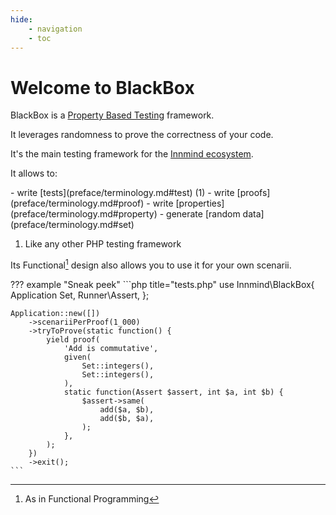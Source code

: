 ```yaml
---
hide:
    - navigation
    - toc
---
```


# Welcome to BlackBox

BlackBox is a [Property Based Testing](https://en.wikipedia.org/wiki/Software_testing#Property_testing) framework.

It leverages randomness to prove the correctness of your code.

It's the main testing framework for the [Innmind ecosystem](https://innmind.github.io/documentation/).

It allows to:

<div class="annotate" markdown>
- write [tests](preface/terminology.md#test) (1)
- write [proofs](preface/terminology.md#proof)
- write [properties](preface/terminology.md#property)
- generate [random data](preface/terminology.md#set)
</div>

1. Like any other PHP testing framework

Its Functional[^1] design also allows you to use it for your own scenarii.

??? example "Sneak peek"
    ```php title="tests.php"
    use Innmind\BlackBox\{
        Application
        Set,
        Runner\Assert,
    };

    Application::new([])
        ->scenariiPerProof(1_000)
        ->tryToProve(static function() {
            yield proof(
                'Add is commutative',
                given(
                    Set::integers(),
                    Set::integers(),
                ),
                static function(Assert $assert, int $a, int $b) {
                    $assert->same(
                        add($a, $b),
                        add($b, $a),
                    );
                },
            );
        })
        ->exit();
    ```

[^1]: As in Functional Programming
